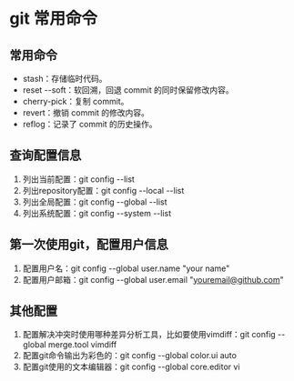# git 常用命令

## 常用命令

- stash：存储临时代码。
- reset --soft：软回溯，回退 commit 的同时保留修改内容。
- cherry-pick：复制 commit。
- revert：撤销 commit 的修改内容。
- reflog：记录了 commit 的历史操作。

## 查询配置信息

1. 列出当前配置：git config --list
1. 列出repository配置：git config --local --list
1. 列出全局配置：git config --global --list
1. 列出系统配置：git config --system --list

## 第一次使用git，配置用户信息

1. 配置用户名：git config --global user.name "your name"
1. 配置用户邮箱：git config --global user.email "youremail@github.com"

## 其他配置

1. 配置解决冲突时使用哪种差异分析工具，比如要使用vimdiff：git config --global merge.tool vimdiff
1. 配置git命令输出为彩色的：git config --global color.ui auto
1. 配置git使用的文本编辑器：git config --global core.editor vi
